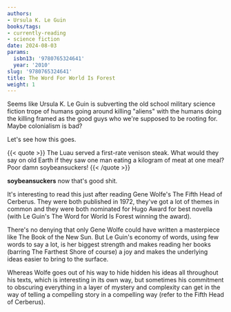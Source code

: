```yaml
---
authors:
- Ursula K. Le Guin
books/tags:
- currently-reading
- science fiction
date: 2024-08-03
params:
  isbn13: '9780765324641'
  year: '2010'
slug: '9780765324641'
title: The Word For World Is Forest
weight: 1
---
```


Seems like Ursula K. Le Guin is subverting the old school military science fiction trope of humans going around killing "aliens" with the humans doing the killing framed as the good guys who we're supposed to be rooting for. Maybe colonialism is bad?

Let's see how this goes.

<!--more-->

{{< quote >}} The Luau served a first-rate venison steak. What would they say on old Earth if they saw one man eating a kilogram of meat at one meal? Poor damn soybeansuckers! {{< /quote >}}

**soybeansuckers** now that's good shit.

It's interesting to read this just after reading Gene Wolfe's The Fifth Head of Cerberus. They were both published in 1972, they've got a lot of themes in common and they were both nominated for 
Hugo Award for best novella (with Le Guin's The Word for World Is Forest winning the award).

There's no denying that only Gene Wolfe could have written a masterpiece like The Book of the New Sun. But Le Guin's economy of words, using few words to say a lot, is her biggest strength and makes reading her books (barring The Farthest Shore of course) a joy and makes the underlying ideas easier to bring to the surface.

Whereas Wolfe goes out of his way to hide hidden his ideas all throughout his texts, which is interesting in its own way, but sometimes his commitment to obscuring everything in a layer of mystery and complexity can get in the way of telling a compelling story in a compelling way (refer to the Fifth Head of Cerberus).